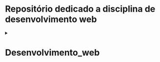 ﻿# Repositório dedicado a disciplina de desenvolvimento web
<details>
<summary>&nbsp<h1>Desenvolvimento_web<b</h1></summary>
  
##  Este repositório é para registro de  todos os exercicios que faço nas aulas aula ao decorrer da disciplina.

</details>
